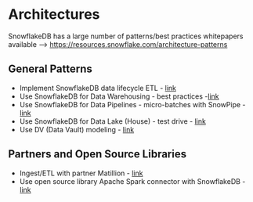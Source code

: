 # Architectures

SnowflakeDB has a large number of patterns/best practices whitepapers available --> https://resources.snowflake.com/architecture-patterns 

## General Patterns

- Implement SnowflakeDB data lifecycle ETL - [link](https://docs.snowflake.com/en/user-guide/data-lifecycle.html)
- Use SnowflakeDB for Data Warehousing - best practices -[link](https://resources.snowflake.com/data-warehousing-modernization/5-best-practices-for-data-warehouse-development)
- Use SnowflakeDB for Data Pipelines - micro-batches with SnowPipe - [link](https://resources.snowflake.com/architecture-patterns/004-ingestion-microbatch-ingestion-with-snowpipe-v2)
- Use SnowflakeDB for Data Lake (House) - test drive - [link](https://resources.snowflake.com/data-lake/test-driving-snowflake-for-data-lake)
- Use DV (Data Vault) modeling - [link](https://www.snowflake.com/blog/support-multiple-data-modeling-approaches-with-snowflake/)


## Partners and Open Source Libraries

- Ingest/ETL with partner Matillion - [link](https://resources.snowflake.com/architecture-patterns/snowflake-pattern-ingestion-ingestion-from-oracle-exadata-using-matillion)
- Use open source library Apache Spark connector with SnowflakeDB -[link](https://github.com/snowflakedb/spark-snowflake)

